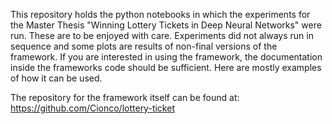 This repository holds the python notebooks in which the experiments for the Master Thesis "Winning Lottery Tickets in Deep Neural Networks" were run.
These are to be enjoyed with care. Experiments did not always run in sequence and some plots are results of non-final versions of the framework.
If you are interested in using the framework, the documentation inside the frameworks code should be sufficient. Here are mostly examples of how it can be used.

The repository for the framework itself can be found at: https://github.com/Cionco/lottery-ticket
